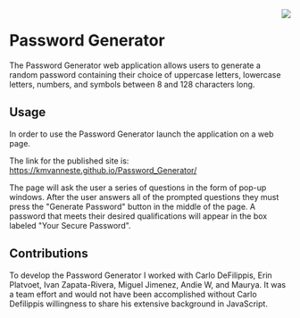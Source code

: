 <img src="https://img.shields.io/badge/License-Unlicensed-blue.svg" align="right"/>

# Password Generator

The Password Generator web application allows users to generate a random password containing their choice of uppercase letters, lowercase letters, numbers, and symbols between 8 and 128 characters long. 

## Usage

In order to use the Password Generator launch the application on a web page.  

The link for the published site is: https://kmvanneste.github.io/Password_Generator/

The page will ask the user a series of questions in the form of pop-up windows.  After the user answers all of the prompted questions they must press the "Generate Password" button in the middle of the page.  A password that meets their desired qualifications will appear in the box labeled "Your Secure Password".

## Contributions

To develop the Password Generator I worked with Carlo DeFilippis, Erin Platvoet, Ivan Zapata-Rivera, Miguel Jimenez, Andie W, and Maurya.  It was a team effort and would not have been accomplished without Carlo Defilippis willingness to share his extensive background in JavaScript.



